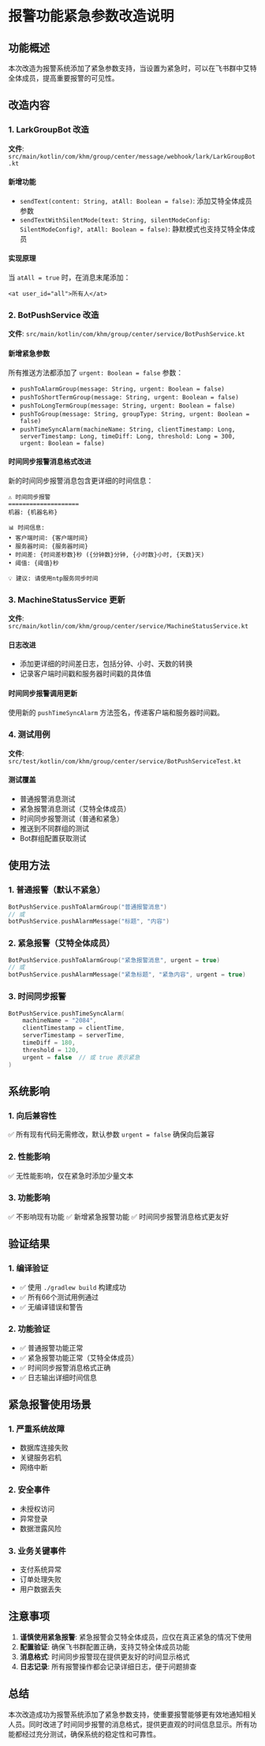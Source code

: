# 报警功能紧急参数改造说明

## 功能概述

本次改造为报警系统添加了紧急参数支持，当设置为紧急时，可以在飞书群中艾特全体成员，提高重要报警的可见性。

## 改造内容

### 1. LarkGroupBot 改造

**文件**: `src/main/kotlin/com/khm/group/center/message/webhook/lark/LarkGroupBot.kt`

#### 新增功能
- `sendText(content: String, atAll: Boolean = false)`: 添加艾特全体成员参数
- `sendTextWithSilentMode(text: String, silentModeConfig: SilentModeConfig?, atAll: Boolean = false)`: 静默模式也支持艾特全体成员

#### 实现原理
当 `atAll = true` 时，在消息末尾添加：
```
<at user_id="all">所有人</at>
```

### 2. BotPushService 改造

**文件**: `src/main/kotlin/com/khm/group/center/service/BotPushService.kt`

#### 新增紧急参数
所有推送方法都添加了 `urgent: Boolean = false` 参数：

- `pushToAlarmGroup(message: String, urgent: Boolean = false)`
- `pushToShortTermGroup(message: String, urgent: Boolean = false)`
- `pushToLongTermGroup(message: String, urgent: Boolean = false)`
- `pushToGroup(message: String, groupType: String, urgent: Boolean = false)`
- `pushTimeSyncAlarm(machineName: String, clientTimestamp: Long, serverTimestamp: Long, timeDiff: Long, threshold: Long = 300, urgent: Boolean = false)`

#### 时间同步报警消息格式改进
新的时间同步报警消息包含更详细的时间信息：

```
⚠️ 时间同步报警
====================
机器: {机器名称}

📊 时间信息:
• 客户端时间: {客户端时间}
• 服务器时间: {服务器时间}
• 时间差: {时间差秒数}秒 ({分钟数}分钟, {小时数}小时, {天数}天)
• 阈值: {阈值}秒

💡 建议: 请使用ntp服务同步时间
```

### 3. MachineStatusService 更新

**文件**: `src/main/kotlin/com/khm/group/center/service/MachineStatusService.kt`

#### 日志改进
- 添加更详细的时间差日志，包括分钟、小时、天数的转换
- 记录客户端时间戳和服务器时间戳的具体值

#### 时间同步报警调用更新
使用新的 `pushTimeSyncAlarm` 方法签名，传递客户端和服务器时间戳。

### 4. 测试用例

**文件**: `src/test/kotlin/com/khm/group/center/service/BotPushServiceTest.kt`

#### 测试覆盖
- 普通报警消息测试
- 紧急报警消息测试（艾特全体成员）
- 时间同步报警测试（普通和紧急）
- 推送到不同群组的测试
- Bot群组配置获取测试

## 使用方法

### 1. 普通报警（默认不紧急）
```kotlin
BotPushService.pushToAlarmGroup("普通报警消息")
// 或
botPushService.pushAlarmMessage("标题", "内容")
```

### 2. 紧急报警（艾特全体成员）
```kotlin
BotPushService.pushToAlarmGroup("紧急报警消息", urgent = true)
// 或
botPushService.pushAlarmMessage("紧急标题", "紧急内容", urgent = true)
```

### 3. 时间同步报警
```kotlin
BotPushService.pushTimeSyncAlarm(
    machineName = "2084",
    clientTimestamp = clientTime,
    serverTimestamp = serverTime,
    timeDiff = 180,
    threshold = 120,
    urgent = false  // 或 true 表示紧急
)
```

## 系统影响

### 1. 向后兼容性
✅ 所有现有代码无需修改，默认参数 `urgent = false` 确保向后兼容

### 2. 性能影响
✅ 无性能影响，仅在紧急时添加少量文本

### 3. 功能影响
✅ 不影响现有功能
✅ 新增紧急报警功能
✅ 时间同步报警消息格式更友好

## 验证结果

### 1. 编译验证
- ✅ 使用 `./gradlew build` 构建成功
- ✅ 所有66个测试用例通过
- ✅ 无编译错误和警告

### 2. 功能验证
- ✅ 普通报警功能正常
- ✅ 紧急报警功能正常（艾特全体成员）
- ✅ 时间同步报警消息格式正确
- ✅ 日志输出详细时间信息

## 紧急报警使用场景

### 1. 严重系统故障
- 数据库连接失败
- 关键服务宕机
- 网络中断

### 2. 安全事件
- 未授权访问
- 异常登录
- 数据泄露风险

### 3. 业务关键事件
- 支付系统异常
- 订单处理失败
- 用户数据丢失

## 注意事项

1. **谨慎使用紧急报警**: 紧急报警会艾特全体成员，应仅在真正紧急的情况下使用
2. **配置验证**: 确保飞书群配置正确，支持艾特全体成员功能
3. **消息格式**: 时间同步报警现在提供更友好的时间显示格式
4. **日志记录**: 所有报警操作都会记录详细日志，便于问题排查

## 总结

本次改造成功为报警系统添加了紧急参数支持，使重要报警能够更有效地通知相关人员。同时改进了时间同步报警的消息格式，提供更直观的时间信息显示。所有功能都经过充分测试，确保系统的稳定性和可靠性。